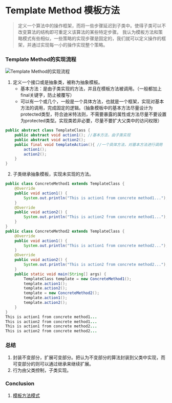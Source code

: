 # Template Method 模板方法
> 定义一个算法中的操作框架，而将一些步骤延迟到子类中。使得子类可以不改变算法的结构即可重定义该算法的某些特定步骤。
> 我认为模板方法和策略模式有些相似，一些策略的实现步骤是固定的，我们就可以定义操作的框架，并通过实现每一小的操作实现整个策略。

### Template Method的实现流程
![Template Method的实现流程](https://i.imgur.com/x55JL55.png)

1. 定义一个接口或是抽象类，被称为抽象模板。
	* 基本方法：是由子类实现的方法，并且在模板方法被调用。（一般都加上final关键字，防止被覆写）
	* 可以有一个或几个，一般是一个具体方法，也就是一个框架，实现对基本方法的调用，完成固定的逻辑。（抽象模板中的基本方法尽量设计为protected类型，符合迪米特法则，不需要暴露的属性或方法尽量不要设置为protected类型。实现类若非必要，尽量不要扩大父类中的访问权限）
```Java
public abstract class TemplateClass {
	public abstract void action1();	//基本方法，由子类实现
	public abstract void action2();
	public final void templateAction(){	//一个具体方法，对基本方法进行调用
		action1();
		action2();
	}
}
```

2. 子类继承抽象模板，实现未实现的方法。
```Java
public class ConcreteMethod1 extends TemplateClass {
	@Override
	public void action1() {
		System.out.println("This is action1 from concrete method1...");
	}
	@Override
	public void action2() {
		System.out.println("This is action2 from concrete method1...");
	}
}
public class ConcreteMethod2 extends TemplateClass {
	@Override
	public void action1() {
		System.out.println("This is action1 from concrete method2...");
	}
	@Override
	public void action2() {
		System.out.println("This is action2 from concrete method2...");
	}
	public static void main(String[] args) {
		TemplateClass template = new ConcreteMethod1();
		template.action1();
		template.action2();
		template = new ConcreteMethod2();
		template.action1();
		template.action2();
	}
}
This is action1 from concrete method1...
This is action2 from concrete method1...
This is action1 from concrete method2...
This is action2 from concrete method2...
```

### 总结
1. 封装不变部分，扩展可变部分。把认为不变部分的算法封装到父类中实现，而可变部分的则可以通过继承来继续扩展。
2. 行为由父类控制，子类实现。

### Conclusion
1. [模板方法模式](http://www.cnblogs.com/zhanglei93/p/6021086.html)